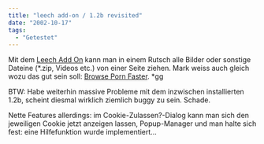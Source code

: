 ```yaml
---
title: "leech add-on / 1.2b revisited"
date: "2002-10-17"
tags:
  - "Getestet"
---
```


Mit dem [Leech Add On](https://web.archive.org/web/20050121175902/http://leech.mozdev.org/ "mozdev.org - leech addon [english]") kann man in einem Rutsch alle Bilder oder sonstige Dateine (\*.zip, Videos etc.) von einer Seite ziehen. Mark weiss auch gleich wozu das gut sein soll: [Browse Porn Faster](https://web.archive.org/web/20050121175902/http://diveintomark.org/archives/2002/10/17.html#browse_porn_faster "dive into mark/October 17, 2002"). \*gg

BTW: Habe weiterhin massive Probleme mit dem inzwischen installierten 1.2b, scheint diesmal wirklich ziemlich buggy zu sein. Schade.

Nette Features allerdings: im Cookie-Zulassen?-Dialog kann man sich den jeweiligen Cookie jetzt anzeigen lassen, Popup-Manager und man halte sich fest: eine Hilfefunktion wurde implementiert…
